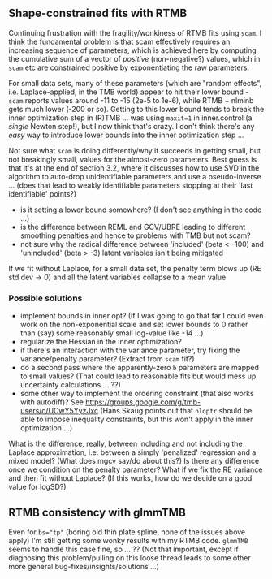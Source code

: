 ## Shape-constrained fits with RTMB

Continuing frustration with the fragility/wonkiness of RTMB fits using `scam`. I think the fundamental problem is that scam effectively requires an increasing sequence of parameters, which is achieved here by computing the cumulative sum of a vector of *positive* (non-negative?) values, which in `scam` etc are constrained positive by exponentiating the raw parameters.

For small data sets, many of these parameters (which are "random effects", i.e. Laplace-applied, in the TMB world) appear to hit their lower bound - `scam` reports values around -11 to -15 (2e-5 to 1e-6), while RTMB + nlminb gets much lower (-200 or so). Getting to this lower bound tends to break the inner optimization step in (R)TMB ... was using `maxit=1` in inner.control (a *single* Newton step!), but I now think that's crazy. I don't think there's any *easy* way to introduce lower bounds into the inner optimization step ...

Not sure what `scam` is doing differently/why it succeeds in getting small, but not breakingly small, values for the almost-zero parameters. Best guess is that it's at the end of section 3.2, where it discusses how to use SVD in the algorithm to auto-drop unidentifiable parameters and use a pseudo-inverse ... (does that lead to weakly identifiable parameters stopping at their 'last identifiable' points?)

* is it setting a lower bound somewhere? (I don't see anything in the code ...)
* is the difference between REML and GCV/UBRE leading to different smoothing penalties and hence to problems with TMB but not scam?
* not sure why the radical difference between 'included' (beta < -100) and 'unincluded' (beta > -3) latent variables isn't being mitigated

If we fit without Laplace, for a small data set, the penalty term blows up (RE std dev → 0) and all the latent variables collapse to a mean value

### Possible solutions

* implement bounds in inner opt? (If I was going to go that far I could even work on the non-exponential scale and set lower bounds to 0 rather than (say) some reasonably small log-value like -14 ...)
* regularize the Hessian in the inner optimization?
* if there's an interaction with the variance parameter, try fixing the variance/penalty parameter? (Extract from `scam` fit?)
* do a second pass where the apparently-zero `b` parameters are mapped to small values? (That could lead to reasonable fits but would mess up uncertainty calculations ... ??)
* some other way to implement the ordering constraint (that also works with autodiff)? See https://groups.google.com/g/tmb-users/c/UCwY5YyzJxc (Hans Skaug points out that `nloptr` should be able to impose inequality constraints, but this won't apply in the inner optimization ...)

What is the difference, really, between including and not including the Laplace approximation, i.e. between a simply 'penalized' regression and a mixed model? (What does mgcv say/do about this?) Is there any difference once we condition on the penalty parameter?  What if we fix the RE variance and then fit without Laplace? (If this works, how do we decide on a good value for logSD?) 

## RTMB consistency with glmmTMB

Even for `bs="tp"` (boring old thin plate spline, none of the issues above apply) I'm still getting some wonky results with my RTMB code. `glmmTMB` seems to handle this case fine, so ... ?? (Not that important, except if diagnosing this problem/pulling on this loose thread leads to some other more general bug-fixes/insights/solutions ...)
